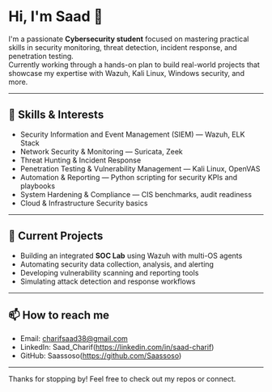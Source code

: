 # Hi, I'm Saad 👋

I'm a passionate **Cybersecurity student** focused on mastering practical skills in security monitoring, threat detection, incident response, and penetration testing.  
Currently working through a hands-on plan to build real-world projects that showcase my expertise with Wazuh, Kali Linux, Windows security, and more.

---

## 🔐 Skills & Interests

- Security Information and Event Management (SIEM) — Wazuh, ELK Stack  
- Network Security & Monitoring — Suricata, Zeek
- Threat Hunting & Incident Response  
- Penetration Testing & Vulnerability Management — Kali Linux, OpenVAS  
- Automation & Reporting — Python scripting for security KPIs and playbooks  
- System Hardening & Compliance — CIS benchmarks, audit readiness  
- Cloud & Infrastructure Security basics

---

## 🚀 Current Projects

- Building an integrated **SOC Lab** using Wazuh with multi-OS agents  
- Automating security data collection, analysis, and alerting  
- Developing vulnerability scanning and reporting tools  
- Simulating attack detection and response workflows  

---

## 📫 How to reach me

- Email: charifsaad38@gmail.com  
- LinkedIn: Saad_Charif(https://linkedin.com/in/saad-charif)  
- GitHub: Saassoso(https://github.com/Saassoso)  

---

Thanks for stopping by! Feel free to check out my repos or connect.

